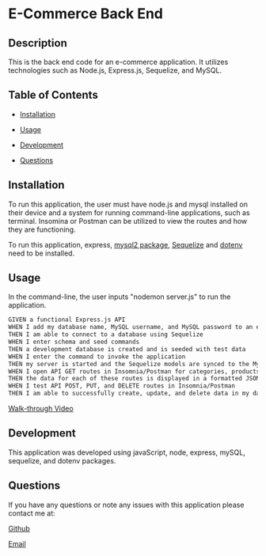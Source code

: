 # E-Commerce Back End

## Description
This is the back end code for an e-commerce application. It utilizes technologies such as Node.js, Express.js, Sequelize, and MySQL.

## Table of Contents

* [Installation](#Installation)

* [Usage](#Usage)

* [Development](#Development)

* [Questions](#Questions)

## Installation
To run this application, the user must have node.js and mysql installed on their device and a system for running command-line applications, such as terminal. Insomina or Postman can be utilized to view the routes and how they are functioning.

To run this application, express, [mysql2 package](https://www.npmjs.com/package/mysql2), [Sequelize](https://www.npmjs.com/package/sequelize) and [dotenv](https://www.npmjs.com/package/dotenv)  need to be installed.

## Usage
In the command-line, the user inputs "nodemon server.js" to run the application.

```md
GIVEN a functional Express.js API
WHEN I add my database name, MySQL username, and MySQL password to an environment variable file
THEN I am able to connect to a database using Sequelize
WHEN I enter schema and seed commands
THEN a development database is created and is seeded with test data
WHEN I enter the command to invoke the application
THEN my server is started and the Sequelize models are synced to the MySQL database
WHEN I open API GET routes in Insomnia/Postman for categories, products, or tags
THEN the data for each of these routes is displayed in a formatted JSON
WHEN I test API POST, PUT, and DELETE routes in Insomnia/Postman
THEN I am able to successfully create, update, and delete data in my database
```

[Walk-through Video](https://drive.google.com/file/d/1WHutlf9wjmzbvIHxqcRz-gGJiFNoqrh2/view)

## Development
This application was developed using javaScript, node, express, mySQL, sequelize, and dotenv packages. 

## Questions
If you have any questions or note any issues with this application please contact me at:

[Github](https://www.github.com/edanahy22)

[Email](mailto:elainedanahy2022@u.northwestern.edu)


